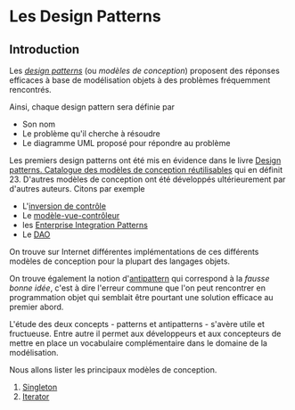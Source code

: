 # Les Design Patterns

## Introduction
Les *[design patterns](https://fr.wikipedia.org/wiki/Patron_de_conception)* (ou *modèles de conception*) proposent des réponses efficaces à base de modélisation objets à des problèmes fréquemment rencontrés.

Ainsi, chaque design pattern sera définie par 

- Son nom
- Le problème qu'il cherche à résoudre
- Le diagramme UML proposé pour répondre au problème

Les premiers design patterns ont été mis en évidence dans le livre  [Design patterns. Catalogue des modèles de conception réutilisables](https://fr.wikipedia.org/wiki/Design_Patterns) qui en définit 23. D'autres modèles de conception ont été développés ultérieurement par d'autres auteurs. Citons par exemple

 - L'[inversion de contrôle](https://fr.wikipedia.org/wiki/Inversion_de_contr%C3%B4le)
 - Le [modèle-vue-contrôleur](https://fr.wikipedia.org/wiki/Mod%C3%A8le-vue-contr%C3%B4leur)
 - les [Enterprise Integration Patterns](https://en.wikipedia.org/wiki/Enterprise_Integration_Patterns)
 - Le [DAO](https://fr.wikipedia.org/wiki/Objet_d%27acc%C3%A8s_aux_donn%C3%A9es)

On trouve sur Internet différentes implémentations de ces différents modèles de conception pour la plupart des langages objets.

On trouve également la notion d'[antipattern](https://fr.wikipedia.org/wiki/Antipattern) qui correspond à la *fausse bonne idée*, c'est à dire l'erreur commune que l'on peut rencontrer en programmation objet qui semblait être pourtant une solution efficace au premier abord.

L'étude des deux concepts - patterns et antipatterns - s'avère utile et fructueuse. Entre autre il permet aux développeurs et aux concepteurs de mettre en place un vocabulaire complémentaire dans le domaine de la modélisation.

Nous allons lister les principaux modèles de conception.

1. [Singleton](https://stackedit.io/viewer#!url=https://raw.githubusercontent.com/francoisandre/java/master/singleton.md)
2. [Iterator](https://stackedit.io/viewer#!url=https://raw.githubusercontent.com/francoisandre/java/master/iterator.md)



